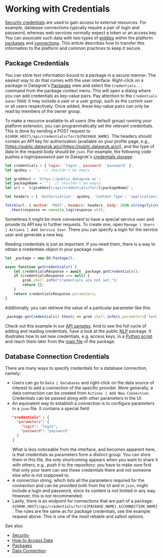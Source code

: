 <!-- TITLE: Manage Credentials -->

# Working with Credentials

[Security credentials](../../govern/security.md#credentials) are used to gain access to external resources. For example, database connections typically require a pair of login and password, whereas web services normally expect a token or an access key. You can associate such data with two types of [entities](../../overview/objects.md) within the platform: [packages](../develop.md#packages) and [connections](../../access/data-connection.md). This article describes how to transfer this information to the platform and common practices to keep it secure.

## Package Credentials

You can store text information bound to a package in a secure manner. The easiest way to do that comes with the user interface. Right-click on a package in Datagrok's [Packages](https://public.datagrok.ai/packages) view and select the `Credentials...` command from the package context menu. This will open a dialog where you can add credentials as key-value pairs. Pay attention to the `Credentials owner` field: it may include a user or a user group, such as the current user or all users respectively. Once added, these key-value pairs can only be read by members of the owner group.

To make a resource available to all users (the default group) running your platform extension, you can programmatically set the relevant credentials. This is done by sending a POST request to `${GROK_HOST}/api/credentials/for/${PACKAGE_NAME}`. The headers should contain an API key for authorization (available on your profile page, e.g., [https://public.datagrok.ai/u](https://public.datagrok.ai/u)), and the type of data in the request body should be `json`. For example, the following code pushes a login/password pair to Datagrok's [credentials storage](https://datagrok.ai/help/govern/security#credentials-storage):

```javascript
let credentials = { login: 'login', password: 'password' };
let apiKey = '';  // shouldn't be empty

let grokHost = 'https://public.datagrok.ai';
let packageName = '';  // shouldn't be empty
let url = `${grokHost}/api/credentials/for/${packageName}`;

let headers = { 'Authorization': apiKey, 'Content-Type': 'application/json' };

fetch(url, { method: 'POST', headers: headers, body: JSON.stringify(credentials) })
  .then(response => console.log(response.ok));
```

Sometimes it might be more convenient to have a special service user and provide its API key in further requests. To create one, open `Manage | Users | Actions | Add Service User`. There you can specify a login for the service user and generate a new key.

Reading credentials is just as important. If you need them, there is a way to obtain a credentials object in your package code:

```javascript
let _package = new DG.Package();

async function getCredentials() {
    let credentialsResponse = await _package.getCredentials();
    if (credentialsResponse === null) {
        grok.shell.info("Credentials are not set.");
        return {};
    }
    return credentialsResponse.parameters;
}
```

Additionally, you can retrieve the value of a particular parameter like this:

```javascript
_package.getCredentials().then(c => grok.shell.info(c.parameters['test']));
```

Check out this example in our [API samples](https://public.datagrok.ai/js/samples/misc/package-credentials). And to see the full cycle of adding and reading credentials, have a look at the public [NLP](https://github.com/datagrok-ai/public/tree/master/packages/NLP) package. It illustrates how to set new credentials, e.g. access keys, in a [Python script](https://github.com/datagrok-ai/public/blob/master/packages/NLP/aws/nlp-user.py) and reach them later from the [main file](https://github.com/datagrok-ai/public/blob/master/packages/NLP/src/package.js) of the package.

## Database Connection Credentials

There are many ways to specify credentials for a database connection, namely:

  * Users can go to `Data | Databases` and right-click on the data source of interest to add a connection of the specific provider. More generally, a data connection can be created from `Actions | Add New Connection`. Credentials can be passed along with other parameters in the UI.
  * An equivalent way to establish a connection is to configure parameters in a `json` file. It contains a special field:
    ```json
    "credentials" : {
      "parameters": {
        "login": "login",
        "password": "password"
      }
    }
    ```
    What is less noticeable from the interface, and becomes apparent here, is that credentials as parameters form a distinct group. You can store them in this file, the only shortcoming appears when you want to share it with others, e.g., push it to the repository: you have to make sure first that only your team can see these credentials there and not someone else who is not supposed to.
  * A connection string, which lists all the parameters required for the connection and can be provided both from the UI and in `json`, might include a login and password, since its content is not limited in any way. However, this is not recommended.
  * Lastly, there is an endpoint for connections that are part of a package: `${GROK_HOST}/api/credentials/for/${PACKAGE_NAME}.${CONNECTION_NAME}`. The rules are the same as for package credentials, see the example request above. This is one of the most reliable and safest options.

See also:
  * [Security](../../govern/security.md#credentials)
  * [How to Access Data](access-data.md)
  * [Packages](../develop.md)
  * [Data Connection](../../access/data-connection.md)
